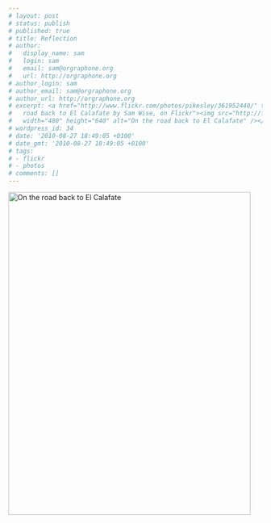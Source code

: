 ```yaml
---
# layout: post
# status: publish
# published: true
# title: Reflection
# author:
#   display_name: sam
#   login: sam
#   email: sam@orgraphone.org
#   url: http://orgraphone.org
# author_login: sam
# author_email: sam@orgraphone.org
# author_url: http://orgraphone.org
# excerpt: <a href="http://www.flickr.com/photos/pikesley/361952440/" title="On the
#   road back to El Calafate by Sam Wise, on Flickr"><img src="http://farm1.static.flickr.com/153/361952440_64f6bdcc87_z.jpg"
#   width="480" height="640" alt="On the road back to El Calafate" /></a>
# wordpress_id: 34
# date: '2010-08-27 18:49:05 +0100'
# date_gmt: '2010-08-27 18:49:05 +0100'
# tags:
# - flickr
# - photos
# comments: []
---
```

<p><a href="http://www.flickr.com/photos/pikesley/361952440/" title="On the road back to El Calafate by Sam Wise, on Flickr"><img src="http://farm1.static.flickr.com/153/361952440_64f6bdcc87_z.jpg" width="480" height="640" alt="On the road back to El Calafate" /></a></p>
